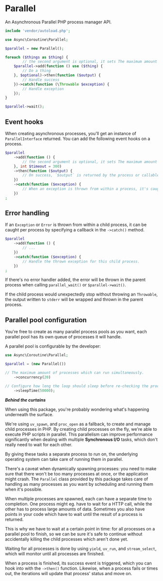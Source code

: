 Parallel
=====

An Asynchronous Parallel PHP process manager API.

```php
include 'vendor/autoload.php';

use Async\Coroutine\Parallel;

$parallel = new Parallel();

foreach ($things as $thing) {
        // the second argument is optional, it sets The maximum amount of time a process may take to finish in seconds.
    $parallel->add(function () use ($thing) {
        // Do a thing
    }, $optional)->then(function ($output) {
        // Handle success
    })->catch(function (\Throwable $exception) {
        // Handle exception
    });
}

$parallel->wait();
```

Event hooks
-------

When creating asynchronous processes, you'll get an instance of `ParallelInterface` returned.
You can add the following event hooks on a process.

```php
$parallel
    ->add(function () {
        // the second argument is optional, it sets The maximum amount of time a process may take to finish in seconds. Defaults 300.
    }, int $timeout = 300)
    ->then(function ($output) {
        // On success, `$output` is returned by the process or callable you passed to the queue.
    })
    ->catch(function ($exception) {
        // When an exception is thrown from within a process, it's caught and passed here.
    })
;
```

Error handling
-------

If an `Exception` or `Error` is thrown from within a child process, it can be caught per process by specifying a callback in the `->catch()` method.

```php
$parallel
    ->add(function () {
        // ...
    })
    ->catch(function ($exception) {
        // Handle the thrown exception for this child process.
    })
;
```

If there's no error handler added, the error will be thrown in the parent process when calling `parallel_wait()` or `$parallel->wait()`.

If the child process would unexpectedly stop without throwing an `Throwable`, the output written to `stderr` will be wrapped and thrown in the parent process.

Parallel pool configuration
----

You're free to create as many parallel process pools as you want, each parallel pool has its own queue of processes it will handle.

A parallel pool is configurable by the developer:

```php
use Async\Coroutine\Parallel;

$parallel = (new Parallel())

// The maximum amount of processes which can run simultaneously.
    ->concurrency(20)

// Configure how long the loop should sleep before re-checking the process statuses in milliseconds.
    ->sleepTime(50000);
```

___Behind the curtains___

When using this package, you're probably wondering what's happening underneath the surface.

We're using `uv_spawn`, and `proc_open` as a fallback, to create and manage child processes in PHP. By creating child processes on the fly, we're able to execute PHP scripts in parallel. This parallelism can improve performance significantly when dealing with multiple __Synchronous I/O__ tasks, which don't really need to wait for each other.

By giving these tasks a separate process to run on, the underlying operating system can take care of running them in parallel.

There's a caveat when dynamically spawning processes: you need to make sure that there won't be too many processes at once, or the application might crash.
The `Parallel` class provided by this package takes care of handling as many processes as you want by scheduling and running them when it's possible.

When multiple processes are spawned, each can have a separate time to completion.
One process might eg. have to wait for a HTTP call, while the other has to process large amounts of data.
Sometimes you also have points in your code which have to wait until the result of a process is returned.

This is why we have to wait at a certain point in time: for all processes on a parallel pool to finish,
so we can be sure it's safe to continue without accidentally killing the child processes which aren't done yet.

Waiting for all processes is done by using `yield`, `uv_run`, and `stream_select`, which will monitor until all processes are finished.

When a process is finished, its success event is triggered, which you can hook into with the `->then()` function.
Likewise, when a process fails or times out, the iterations will update that process' status and move on.
